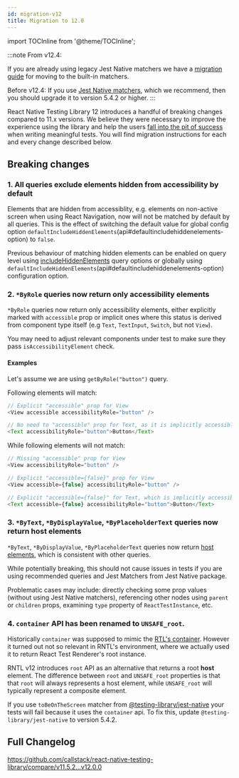 ```yaml
---
id: migration-v12
title: Migration to 12.0
---
```

import TOCInline from '@theme/TOCInline';

:::note
From v12.4:

If you are already using legacy Jest Native matchers we have a [migration guide](migration-jest-native) for moving to the built-in matchers.

Before v12.4:
If you use [Jest Native matchers](https://github.com/testing-library/jest-native), which we recommend, then you should upgrade it to version 5.4.2 or higher.
:::


React Native Testing Library 12 introduces a handful of breaking changes compared to 11.x versions. We believe they were necessary to improve the experience using the library and help the users [fall into the pit of success](https://blog.codinghorror.com/falling-into-the-pit-of-success/) when writing meaningful tests. You will find migration instructions for each and every change described below.

<TOCInline toc={toc} />

## Breaking changes

### 1. All queries exclude elements hidden from accessibility by default
Elements that are hidden from accessiblity, e.g. elements on non-active screen when using React Navigation, now will not be matched by default by all queries. This is the effect of switching the default value for global config option `defaultIncludeHiddenElements`(api#defaultincludehiddenelements-option) to `false`.

Previous behaviour of matching hidden elements can be enabled on query level using [includeHiddenElements](api-queries#includehiddenelements-option) query options or globally using `defaultIncludeHiddenElements`(api#defaultincludehiddenelements-option) configuration option.

### 2. `*ByRole` queries now return only accessibility elements
`*ByRole` queries now return only accessibility elements, either explicitly marked with `accessible` prop or implicit ones where this status is derived from component type itself (e.g `Text`, `TextInput`, `Switch`, but not `View`).

You may need to adjust relevant components under test to make sure they pass `isAccessibilityElement` check.

#### Examples
Let's assume we are using `getByRole("button")` query.

Following elements will match:

```ts
// Explicit "accessible" prop for View
<View accessible accessibilityRole="button" />

// No need to "accessible" prop for Text, as it is implicitly accessible element.
<Text accessibilityRole="button">Button</Text>
```

While following elements will not match:

```ts
// Missing "accessible" prop for View
<View accessibilityRole="button" />

// Explicit "accessible={false}" prop for View
<View accessible={false} accessibilityRole="button" />

// Explicit "accessible={false}" for Text, which is implicitly accessible element
<Text accessible={false} accessibilityRole="button">Button</Text>
```

### 3. `*ByText`, `*ByDisplayValue`, `*ByPlaceholderText` queries now return host elements
`*ByText`, `*ByDisplayValue`, `*ByPlaceholderText` queries now return [host elements](testing-env#host-and-composite-components), which is consistent with other queries.

While potentially breaking, this should not cause issues in tests if you are using recommended queries and Jest Matchers from Jest Native package. 

Problematic cases may include: directly checking some prop values (without using Jest Native matchers), referencing other nodes using `parent` or `children` props, examining `type` property of `ReactTestInstance`, etc.

### 4. `container` API has been renamed to `UNSAFE_root`.

Historically `container` was supposed to mimic the [RTL's container](https://testing-library.com/docs/react-testing-library/api/#container). However it turned out not so relevant in RNTL's environment, where we actually used it to return React Test Renderer's root instance.

RNTL v12 introduces `root` API as an alternative that returns a root **host** element. The difference between `root` and `UNSAFE_root` properties is that that `root` will always represents a host element, while `UNSAFE_root` will typically represent a composite element.

If you use `toBeOnTheScreen` matcher from [@testing-library/jest-native](https://github.com/testing-library/jest-native) your tests will fail because it uses the `container` api. To fix this, update `@testing-library/jest-native` to version 5.4.2.    

## Full Changelog
https://github.com/callstack/react-native-testing-library/compare/v11.5.2...v12.0.0

